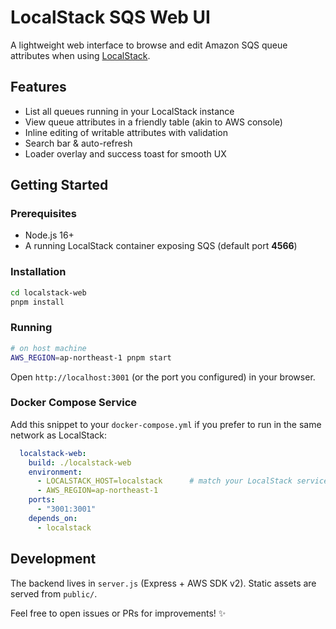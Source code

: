 # LocalStack SQS Web UI

A lightweight web interface to browse and edit Amazon SQS queue attributes when using [LocalStack](https://github.com/localstack/localstack).

## Features

- List all queues running in your LocalStack instance
- View queue attributes in a friendly table (akin to AWS console)
- Inline editing of writable attributes with validation
- Search bar & auto-refresh
- Loader overlay and success toast for smooth UX

## Getting Started

### Prerequisites

- Node.js 16+
- A running LocalStack container exposing SQS (default port **4566**)

### Installation

```bash
cd localstack-web
pnpm install
```

### Running

```bash
# on host machine
AWS_REGION=ap-northeast-1 pnpm start
```

Open `http://localhost:3001` (or the port you configured) in your browser.

### Docker Compose Service

Add this snippet to your `docker-compose.yml` if you prefer to run in the same network as LocalStack:

```yaml
  localstack-web:
    build: ./localstack-web
    environment:
      - LOCALSTACK_HOST=localstack      # match your LocalStack service name
      - AWS_REGION=ap-northeast-1
    ports:
      - "3001:3001"
    depends_on:
      - localstack
```

## Development

The backend lives in `server.js` (Express + AWS SDK v2). Static assets are served from `public/`.

Feel free to open issues or PRs for improvements! ✨ 